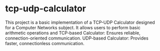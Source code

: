 # tcp-udp-calculator
This project is a basic implementation of a TCP-UDP Calculator designed for a Computer Networks subject. It allows users to perform basic arithmetic operations and TCP-based Calculator: Ensures reliable, connection-oriented communication. UDP-based Calculator: Provides faster, connectionless communication.
